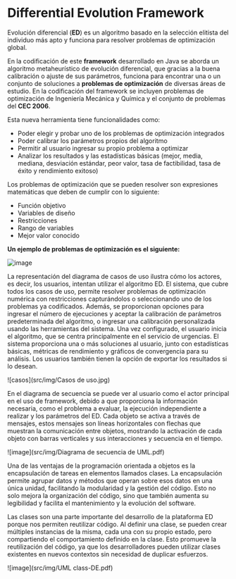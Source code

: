 # Differential Evolution Framework

Evolución diferencial (**ED**) es un algoritmo basado en la selección elitista del individuo más apto y funciona para resolver problemas de optimización global.

En la codificación de este **framework** desarrollado en Java se aborda un algoritmo metaheurístico de evolución diferencial,
que gracias a la buena calibración o ajuste de sus parámetros, funciona para encontrar
una o un conjunto de soluciones a **problemas de optimización** de diversas áreas de
estudio. En la codificación del framework se
incluyen problemas de optimización de Ingeniería Mecánica y Química y el conjunto de problemas del **CEC 2006**.

Esta nueva herramienta tiene funcionalidades como: 

- Poder elegir y probar uno de los problemas de optimización integrados
- Poder calibrar los parámetros propios del algoritmo
- Permitir al usuario ingresar su propio problema a optimizar
- Analizar los resultados y las estadísticas básicas (mejor, media, mediana, desviación estándar, peor valor, tasa de factibilidad, tasa de éxito y rendimiento exitoso)

Los problemas de optimización que se pueden resolver son expresiones matemáticas que deben de cumplir con lo siguiente:

- Función objetivo
- Variables de diseño
- Restricciones
- Rango de variables
- Mejor valor conocido

**Un ejemplo de problemas de optimización es el siguiente:**

![image](https://user-images.githubusercontent.com/52833089/155066384-74753153-a297-40f4-9eab-2e0c77b1e1ef.png)

La representación del diagrama de casos de uso ilustra cómo los actores, es decir, los usuarios, intentan utilizar el algoritmo ED. El sistema, que cubre todos los casos de uso, permite resolver problemas de optimización numérica con restricciones capturándolos o seleccionando uno de los problemas ya codificados. Además, se proporcionan opciones para ingresar el número de ejecuciones y aceptar la calibración de parámetros predeterminada del algoritmo, o ingresar una calibración personalizada usando las herramientas del sistema. Una vez configurado, el usuario inicia el algoritmo, que se centra principalmente en el servicio de urgencias. El sistema proporciona una o más soluciones al usuario, junto con estadísticas básicas, métricas de rendimiento y gráficos de convergencia para su análisis. Los usuarios también tienen la opción de exportar los resultados si lo desean.

![casos](src/img/Casos de uso.jpg)

En el diagrama de secuencia se puede ver al usuario como el actor principal en el uso de framework, debido a que proporciona la información necesaria, como el problema a evaluar, la ejecución independiente a realizar y los parámetros del ED. Cada objeto se activa a través de mensajes, estos mensajes son líneas horizontales con flechas que muestran la comunicación entre objetos, mostrando la activación de cada objeto con barras verticales y sus interacciones y secuencia en el tiempo. 

![image](src/img/Diagrama de secuencia de UML.pdf)

Una de las ventajas de la programación orientada a objetos es la encapsulación de tareas en elementos llamados clases. La encapsulación permite agrupar datos y métodos que operan sobre esos datos en una única unidad, facilitando la modularidad y la gestión del código. Esto no solo mejora la organización del código, sino que también aumenta su legibilidad y facilita el mantenimiento y la evolución del software.

Las clases son una parte importante del desarrollo de la plataforma ED porque nos permiten reutilizar código. Al definir una clase, se pueden crear múltiples instancias de la misma, cada una con su propio estado, pero compartiendo el comportamiento definido en la clase. Esto promueve la reutilización del código, ya que los desarrolladores pueden utilizar clases existentes en nuevos contextos sin necesidad de duplicar esfuerzos.

![image](src/img/UML class-DE.pdf)
















